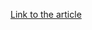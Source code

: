 [Link to the article](https://thehackernews.com/2025/02/webinar-learn-how-to-identify-high-risk.html)
